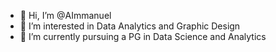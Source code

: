 - 👋 Hi, I’m @AImmanuel
- 👀 I’m interested in Data Analytics and Graphic Design
- 🌱 I’m currently pursuing a PG in Data Science and Analytics
  
<!---
/AImmanuel
--->
